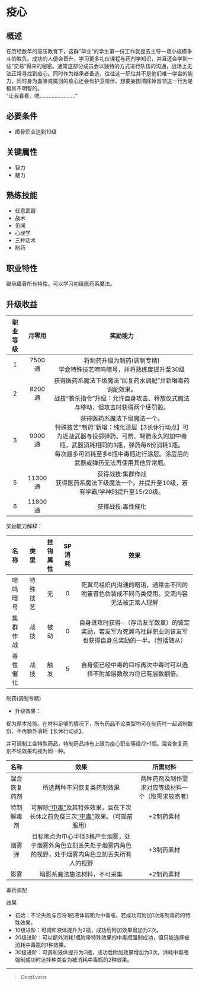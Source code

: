 # 疫心

## 概述

在历经数年的高压教育下，这群“毕业”的学生第一份工作就是去主导一场小规模争斗的胜负。成功的人便会晋升，学习更多礼仪课程与药剂学知识，并且还会学到一些“交易”得来的秘密。通常这部分成员会以独特的方式进行队伍的沟通，战场上无法正常寻找到疫心。同时作为继承者备选，往往这一职位并不是他们唯一学会的能力，同时身为血喙或魇羽的疫心还会有护卫陪伴。想要妄图清除掉首领这一行为是极其不明智的。<br>“让我看看，嗯……………………”

## 必要条件

* 瘴骨职业达到10级

## 关键属性

* 智力
* 魅力

## 熟练技能

* 任意武器
* 战术
* 见闻
* 心理学
* 三种话术
* 制药

## 职业特性

继承瘴骨所有特性。可以学习初级医药系魔法。

## 升级收益

职业等级|月零用|奖励能力
:--:|:--:|:--:
1|7500通|将制药升级为制药(调制专精)<br>学会特殊技艺啼鸣暗号，并将熟练度提升至30级
2|8200通|获得医药系魔法下级魔法“回复药水调配”并新增毒药调配效果。<br>战技“袭杀指令”升级：允许自身攻击、释放仪式魔法与移动，但攻击时获得两个惩罚骰。
3|9000通|获得医药系魔法下级魔法一个。<br>特殊技艺“制药”新增：纯化涂层【3长休行动点】可为近战武器与投掷弹药、弓箭、弩箭永久附加中毒瓶，武器消耗相同的3瓶，弹药每6份消耗1瓶。<br>每次最多可消耗至多6瓶中毒瓶进行涂层。涂层后的武器或弹药无法再使用其他异常瓶。
5|11300通|获得战技:集群作战<br>获得医药系魔法下级魔法一个。并提升至10级，若有学霸/学神则提升至15/20级。
6|11800通|获得战技:毒性催化

奖励能力解释：

名称|类型|挂钩属性|SP消耗|效果
:--:|:--:|:--:|:--:|:--:
啼鸣暗号|特殊技艺|无|0|死翼鸟组织内沟通的暗语，通常由不同的哨笛音色伪装成不同鸟类使用。交流内容无法被正常人理解
集群作战|战技|被动|0|自身进攻时获得-（存活友军数量）的鉴定奖励，若友军为死翼鸟社群职业则该友军也获得自身总奖励的一半。（包括随从）
毒性催化|战技|触发|5|自身使已经中毒的目标再次中毒时可以选择不附加层数改为将已有层数翻倍。

制药(调制专精)

* 升级效果：

视为原本技能。在材料足够的情况下，所有药品不论类型均可在制药时一起调制数份，不再额外消耗【长休行动点】。

并可调制工会特殊药品，特制药品持有上限为疫心职业等级/2+1瓶。混合恢复药剂不论效果均视为同一种。

名称|效果|所需材料
:--:|:--:|:--:
混合恢复药剂|所选两种不同恢复类药剂效果|两种药剂及制作需求对应等级材料一个（取需求较高者）
特制解毒剂|可解除<a href="../../../../status/normal/#中毒" target="_blank">“中毒”</a>及其特殊效果，且在下次长休之前免疫三次<a href="../../../../status/normal/#中毒" target="_blank">“中毒”</a>效果。（可提前服用）|+2制药素材
烟雾弹|目标地点为中心半径3格产生烟雾，处于烟雾外角色立刻丢失处于烟雾内角色的视野，处于烟雾内角色立刻丢失所有人的视野|+3制药素材
影雾|暗影系魔法施法材料，不可采集|+2制药素材

毒药调配

效果

* 初始：不论失败与否将1瓶液体调和为中毒瓶，若成功可附加1次炼制毒药的特殊效果。
* 10级进阶：可调和液体提升为2瓶，成功后附加效果增加为2次。
* 20级进阶：可以额外消耗1瓶附带特殊效果的中毒瓶强制成功，但只能选择被消耗中毒瓶的1种效果。
* 30级进阶：可调和液体提升为3瓶，成功后附加效果增加为3次。消耗中毒瓶强制成功时选择种类变为被消耗中毒瓶的2种效果。

---

> *DeatLvens*